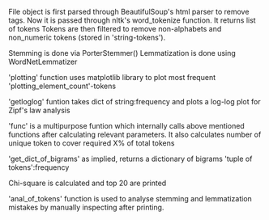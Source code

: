 File object is first parsed through BeautifulSoup's html parser to remove tags.
Now it is passed through nltk's word_tokenize function. It returns list of tokens
Tokens are then filtered to remove non-alphabets and non_numeric tokens (stored in 'string-tokens').

Stemming is done via PorterStemmer()
Lemmatization is done using WordNetLemmatizer

'plotting' function uses matplotlib library to plot most frequent 'plotting_element_count'-tokens

'getloglog' funtion takes dict of string:frequency and plots a log-log plot for Zipf's law analysis

'func' is a multipurpose funtion which internally calls above mentioned functions after calculating relevant parameters. It also calculates number of unique token to cover required X% of total tokens

'get_dict_of_bigrams' as implied, returns a dictionary of bigrams 'tuple of tokens':frequency

Chi-square is calculated and top 20 are printed

'anal_of_tokens' function is used to analyse stemming and lemmatization mistakes by manually inspecting after printing.
